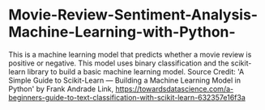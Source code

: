 # Movie-Review-Sentiment-Analysis-Machine-Learning-with-Python-
This is a machine learning model that predicts whether a movie review is positive or negative. This model uses binary classification and the scikit-learn library to build a basic machine learning model.
Source Credit: 'A Simple Guide to Scikit-Learn — Building a Machine Learning Model in Python' by Frank Andrade
Link, https://towardsdatascience.com/a-beginners-guide-to-text-classification-with-scikit-learn-632357e16f3a
